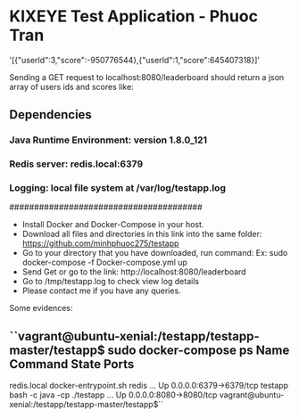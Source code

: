 # KIXEYE Test Application - Phuoc Tran

'[{"userId":3,"score":-950776544},{"userId":1,"score":645407318}]'

Sending a GET request to localhost:8080/leaderboard should return a json array of users ids and scores like:

## Dependencies

### Java Runtime Environment: version 1.8.0_121
### Redis server: redis.local:6379
### Logging: local file system at /var/log/testapp.log

#######################################

- Install Docker and Docker-Compose in your host.
- Download all files and directories in this link into the same folder: https://github.com/minhphuoc275/testapp
- Go to your directory that you have downloaded, run command:
    Ex: sudo docker-compose -f Docker-compose.yml up
- Send Get or go to the link: http://localhost:8080/leaderboard
- Go to /tmp/testapp.log to check view log details
- Please contact me if you have any queries.

Some evidences:

``vagrant@ubuntu-xenial:/testapp/testapp-master/testapp$ sudo docker-compose ps
   Name                  Command               State           Ports         
-----------------------------------------------------------------------------
redis.local   docker-entrypoint.sh redis ...   Up      0.0.0.0:6379->6379/tcp
testapp       bash -c java -cp ./testapp ...   Up      0.0.0.0:8080->8080/tcp
vagrant@ubuntu-xenial:/testapp/testapp-master/testapp$``
